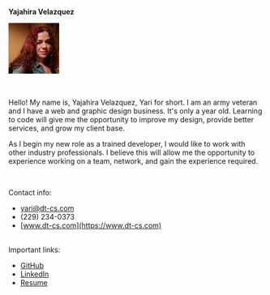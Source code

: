 **Yajahira Velazquez**

![Yajahira Velazquez](public/images/Yari.png "Yari")

<br/>

Hello! My name is, Yajahira Velazquez, Yari for short. I am an army veteran and I have a web and graphic design business. It's only a year old. Learning to code will give me the opportunity to improve my design, provide better services, and grow my client base.

 As I begin my new role as a trained developer, I would like to work with other industry professionals. I believe this will allow me the opportunity to experience working on a team, network, and gain the experience required.

 <br/>

 Contact info:
 - yari@dt-cs.com
 - (229) 234-0373
 - [www.dt-cs.com](https://www.dt-cs.com)

<br/>
Important links:

- [GitHub](https://github.com/firecracker80)
- [LinkedIn](https://www.linkedin.com/in/dtcs21/)
- [Resume](public/Resume.pdf)
